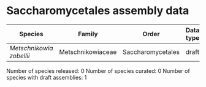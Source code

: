 # Saccharomycetales assembly data

| Species | Family | Order | Data type |
| -- | --- | --- | --- |
| *Metschnikowia zobellii* | Metschnikowiaceae | Saccharomycetales | draft |

Number of species released: 0
Number of species curated: 0
Number of species with draft assemblies: 1

